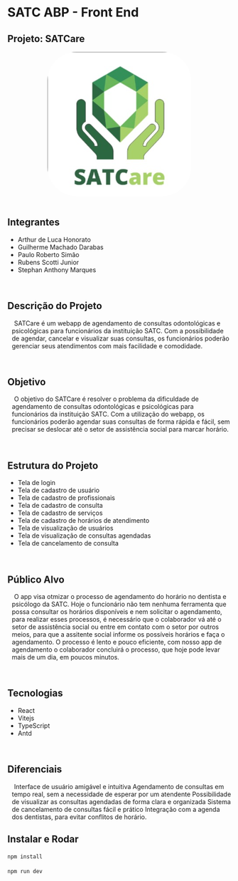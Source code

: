 # SATC ABP - Front End

## Projeto: <b>SATCare</b>

<img src='./public/logo.jpg' style='display: block; margin-left: auto; margin-right: auto; border-radius: 20%;'>

<br>

## Integrantes
* Arthur de Luca Honorato
* Guilherme Machado Darabas
* Paulo Roberto Simão
* Rubens Scotti Junior
* Stephan  Anthony  Marques

<br>

## Descrição do Projeto

<p style="text-indent: 5px; margin-left:10px;">
SATCare é um webapp de agendamento de consultas odontológicas e psicológicas para funcionários da instituição SATC.
Com a possibilidade de agendar, cancelar e visualizar suas consultas, os funcionários poderão gerenciar
seus atendimentos com mais facilidade e comodidade.
</p>

<br>

## Objetivo

<p style="text-indent: 5px; margin-left:10px;">
O objetivo do SATCare é resolver o problema da dificuldade de agendamento de consultas odontológicas e psicológicas 
para funcionários da instituição SATC. Com a utilização do webapp, os funcionários poderão agendar suas
consultas de forma rápida e fácil, sem precisar se deslocar até o setor de assistência social para marcar horário.
</p>

<br>

## Estrutura do Projeto

* Tela de login
* Tela de cadastro de usuário
* Tela de cadastro de profissionais
* Tela de cadastro de consulta
* Tela de cadastro de serviços
* Tela de cadastro de horários de atendimento
* Tela de visualização de usuários
* Tela de visualização de consultas agendadas
* Tela de cancelamento de consulta

<br>

## Público Alvo
<p style="text-indent: 5px; margin-left:10px;">
O app visa otmizar o processo de agendamento do horário no dentista e psicólogo da SATC. Hoje o funcionário não tem 
nenhuma ferramenta que possa consultar os horários disponíveis e nem solicitar o agendamento, para realizar 
esses processos, é necessário que o colaborador vá até o setor de assistência social ou entre em contato com 
o setor por outros meios, para que a assitente social informe os possíveis horários e faça o agendamento. O 
processo é lento e pouco eficiente, com nosso app de agendamento o colaborador concluirá o processo, que hoje 
pode levar mais de um dia, em poucos minutos.
</p>

<br>

## Tecnologias

* React
* Vitejs
* TypeScript
* Antd

<br>

## Diferenciais
<p style="text-indent: 5px; margin-left:10px;">
Interface de usuário amigável e intuitiva
Agendamento de consultas em tempo real, sem a necessidade de esperar por um atendente
Possibilidade de visualizar as consultas agendadas de forma clara e organizada
Sistema de cancelamento de consultas fácil e prático
Integração com a agenda dos dentistas, para evitar conflitos de horário.
</p>

## Instalar e Rodar

```bash
npm install

npm run dev
```